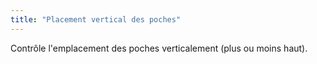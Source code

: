 ```yaml
---
title: "Placement vertical des poches"
---
```


Contrôle l'emplacement des poches verticalement (plus ou moins haut).




